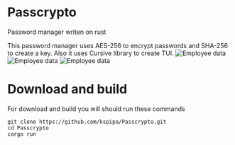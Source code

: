 # Passcrypto
Password manager writen on rust

This password manager uses AES-256 to encrypt passwords and SHA-256 to create a key. Also it uses Cursive library to create TUI.
![Employee data](https://github.com/kspipa/Passcrypto/blob/master/pics/_003.png?raw=true "Enter screen")
![Employee data](https://github.com/kspipa/Passcrypto/blob/master/pics/_004.png?raw=true "Write layer")
![Employee data](https://github.com/kspipa/Passcrypto/blob/master/pics/_005.png?raw=true "Main layer")

# Download and build
For download and build you will should run these commands
```
git clone https://github.com/kspipa/Passcrypto.git
cd Passcrypto
cargo run
```
